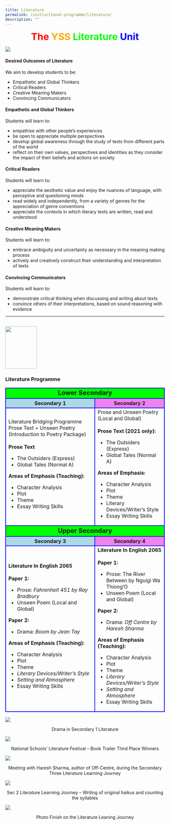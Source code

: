 ```yaml
---
title: Literature
permalink: /instructional-programme/literature/
description: ""
---
```

<div style=font-size:30px;text-align:center;>
<b style="color:red">The </b><b style="color:orange">YSS </b><b style="color:lime">Literature </b><b style="color:blue">Unit</b>
</div>
	

![](/images/IP/Literature/Literature%20Department1.png)


#### Desired Outcomes of Literature

We aim to develop students to be:

* Empathetic and Global Thinkers
* Critical Readers
* Creative Meaning Makers
* Convincing Communicators

#### Empathetic and Global Thinkers

Students will learn to:

* empathise with other people’s experiences
* be open to appreciate multiple perspectives
* develop global awareness through the study of texts from different parts of the world
* reflect on their own values, perspectives and identities as they consider the impact of their beliefs and actions on society

#### Critical Readers

Students will learn to:

* appreciate the aesthetic value and enjoy the nuances of language, with perceptive and questioning minds
* read widely and independently, from a variety of genres for the appreciation of genre conventions
* appreciate the contexts in which literary texts are written, read and understood

#### Creative Meaning Makers

Students will learn to:

* embrace ambiguity and uncertainty as necessary in the meaning making process
* actively and creatively construct their understanding and interpretation of texts

#### Convincing Communicators

Students will learn to:

* demonstrate critical thinking when discussing and writing about texts
* convince others of their interpretations, based on sound reasoning with evidence

----
<br>

<img src= /images/IP/Literature/yss%20logo%20100px.jpg style="width:100px;height:134px;">


### Literature Programme



<style>
tr, td, th {
		border: 2px solid blue;
	}
</style>

<table>
<tr style=background-color:lime>
	<td colspan="2" style=text-align:center;font-size:20px><b>Lower Secondary</b<</td>
</tr>

<tr>
	<th style=background-color:lightblue>Secondary 1</th>
	<th style=background-color:violet>Secondary 2</th>
</tr>

<tr>
	<td>Literature Bridging Programme Prose Text + Unseen Poetry
(Introduction to Poetry Package)
<br>
<br><b>Prose Text</b>

<ul>
  <li>The Outsiders (Express)</li>
  <li>Global Tales (Normal A)</li>
</ul>

<b>Areas of Emphasis (Teaching):</b>

<ul>
  <li>Character Analysis</li>
  <li>Plot</li>
  <li>Theme</li>
  <li>Essay Writing Skills</li>
</ul>
</td>

<td>Prose and Unseen Poetry (Local and Global)
<br>
<br><b>Prose Text (2021 only):</b>

<ul>
  <li>The Outsiders (Express)</li>
  <li>Global Tales (Normal A)</li>
</ul>

<b>Areas of Emphasis:</b>

<ul>
  <li>Character Analysis</li>
  <li>Plot</li>
  <li>Theme</li>
  <li>Literary Devices/Writer’s Style</li>
  <li>Essay Writing Skills</li>
</ul>

</td>
</tr>
<tr style=background-color:lime>
	<td colspan="2" style=text-align:center;font-size:20px><b>Upper Secondary</b></td>
</tr>

<tr>
	<th style=background-color:lightblue>Secondary 3</th>
	<th style=background-color:violet>Secondary 4</th>
</tr>

<tr>
	<td><b>Literature In English 2065</b>
<br>
<br><b>Paper 1:</b>

<ul>
	<li>Prose:<i> Fahrenheit 451 by Ray Bradbury</i></li>
  <li>Unseen Poem (Local and Global)</li>
</ul>

<b>Paper 2:</b>

<ul>
	<li>Drama: <i>Boom by Jean Tay</i></li>
</ul>

<b>Areas of Emphasis (Teaching):</b>

<ul>
  <li>Character Analysis</li>
  <li>Plot</li>
  <li>Theme</li>
	<li><i>Literary Devices/Writer’s Style</i></li>
	<li><i>Setting and Atmosphere</i></li>
  <li>Essay Writing Skills</li>
</ul>
</td>

<td><b>Literature In English 2065</b>
<br>
<br><b>Paper 1:</b>

<ul>
	<li>Prose: The River Between by Nguigi Wa Thiong’O</li>
  <li>Unseen Poem (Local and Global)</li>
</ul>

<b>Paper 2:</b>

<ul>
	<li>Drama: <i>Off Centre by Haresh Sharma</i></li>
</ul>

<b>Areas of Emphasis (Teaching):</b>

<ul>
  <li>Character Analysis</li>
  <li>Plot</li>
  <li>Theme</li>
	<li><i>Literary Devices/Writer’s Style</i></li>
	<li><i>Setting and Atmosphere</i></li>
  <li>Essay Writing Skills</li>
</ul>
</td>

</tr>
</table>


![](/images/IP/Literature/Drama-in-Secondary-1-Literature.jpeg)
<div style="text-align:center;">Drama in Secondary 1 Literature </div>

![](/images/IP/Literature/National-Schools-Literature-Festival.jpg)
<div style="text-align:center;">National Schools’ Literature Festival – Book Trailer Third Place Winners </div>

![](/images/IP/Literature/Meeting-with-Haresh-Sharma.jpg)
<div style="text-align:center;">Meeting with Haresh Sharma, author of Off-Centre, during the Secondary Three Literature Learning Journey</div>
	
![](/images/IP/Literature/Sec-2-Literature-Learning-Journey-Writing.jpg)
<div style="text-align:center;">Sec 2 Literature Learning Journey – Writing of original haikus and counting the syllables</div>

![](/images/IP/Literature/Finish-on-the-Literature-Learning-Journey.jpg)
<div style="text-align:center;">Photo Finish on the Literature Leaning Journey</div>